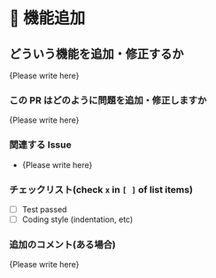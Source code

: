 # 🚀 機能追加

## どういう機能を追加・修正するか

{Please write here}

### この PR はどのように問題を追加・修正しますか

{Please write here}

### 関連する Issue

- {Please write here}

### チェックリスト(check `x` in `[ ]` of list items)

- [ ] Test passed
- [ ] Coding style (indentation, etc)

### 追加のコメント(ある場合)

{Please write here}
